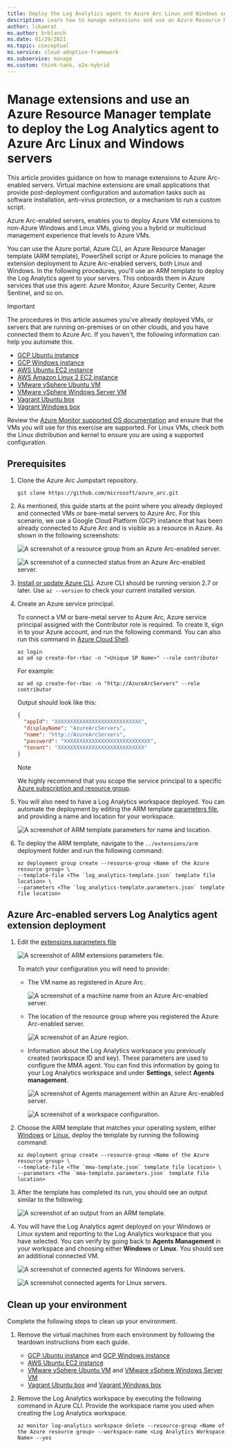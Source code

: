 ```yaml
---
title: Deploy the Log Analytics agent to Azure Arc Linux and Windows servers
description: Learn how to manage extensions and use an Azure Resource Manager template to deploy the Log Analytics agent to Azure Arc Linux and Windows servers.
author: likamrat
ms.author: brblanch
ms.date: 01/29/2021
ms.topic: conceptual
ms.service: cloud-adoption-framework
ms.subservice: manage
ms.custom: think-tank, e2e-hybrid
---
```


# Manage extensions and use an Azure Resource Manager template to deploy the Log Analytics agent to Azure Arc Linux and Windows servers

This article provides guidance on how to manage extensions to Azure Arc-enabled servers. Virtual machine extensions are small applications that provide post-deployment configuration and automation tasks such as software installation, anti-virus protection, or a mechanism to run a custom script.

Azure Arc-enabled servers, enables you to deploy Azure VM extensions to non-Azure Windows and Linux VMs, giving you a hybrid or multicloud management experience that levels to Azure VMs.

You can use the Azure portal, Azure CLI, an Azure Resource Manager template (ARM template), PowerShell script or Azure policies to manage the extension deployment to Azure Arc-enabled servers, both Linux and Windows. In the following procedures, you'll use an ARM template to deploy the Log Analytics agent to your servers. This onboards them in Azure services that use this agent: Azure Monitor, Azure Security Center, Azure Sentinel, and so on.

> [!IMPORTANT]
> The procedures in this article assumes you've already deployed VMs, or servers that are running on-premises or on other clouds, and you have connected them to Azure Arc. If you haven't, the following information can help you automate this.

- [GCP Ubuntu instance](./gcp-terraform-ubuntu.md)
- [GCP Windows instance](./gcp-terraform-windows.md)
- [AWS Ubuntu EC2 instance](./aws-terraform-ubuntu.md)
- [AWS Amazon Linux 2 EC2 instance](./aws-terraform-al2.md)
- [VMware vSphere Ubuntu VM](./vmware-terraform-ubuntu.md)
- [VMware vSphere Windows Server VM](./vmware-terraform-windows.md)
- [Vagrant Ubuntu box](./local-vagrant-ubuntu.md)
- [Vagrant Windows box](./local-vagrant-windows.md)

Review the [Azure Monitor supported OS documentation](/azure/azure-monitor/vm/vminsights-enable-overview#supported-operating-systems) and ensure that the VMs you will use for this exercise are supported. For Linux VMs, check both the Linux distribution and kernel to ensure you are using a supported configuration.

## Prerequisites

1. Clone the Azure Arc Jumpstart repository.

    ```console
    git clone https://github.com/microsoft/azure_arc.git
    ```

2. As mentioned, this guide starts at the point where you already deployed and connected VMs or bare-metal servers to Azure Arc. For this scenario, we use a Google Cloud Platform (GCP) instance that has been already connected to Azure Arc and is visible as a resource in Azure. As shown in the following screenshots:

    ![A screenshot of a resource group from an Azure Arc-enabled server.](./media/arc-vm-extension-mma/mma-resource-group.png)

    ![A screenshot of a connected status from an Azure Arc-enabled server.](./media/arc-vm-extension-mma/mma-connected-status.png)

3. [Install or update Azure CLI](/cli/azure/install-azure-cli). Azure CLI should be running version 2.7 or later. Use `az --version` to check your current installed version.

4. Create an Azure service principal.

    To connect a VM or bare-metal server to Azure Arc, Azure service principal assigned with the Contributor role is required. To create it, sign in to your Azure account, and run the following command. You can also run this command in [Azure Cloud Shell](https://shell.azure.com/).

    ```console
    az login
    az ad sp create-for-rbac -n "<Unique SP Name>" --role contributor
    ```

    For example:

    ```console
    az ad sp create-for-rbac -n "http://AzureArcServers" --role contributor
    ```

    Output should look like this:

    ```json
    {
      "appId": "XXXXXXXXXXXXXXXXXXXXXXXXXXXX",
      "displayName": "AzureArcServers",
      "name": "http://AzureArcServers",
      "password": "XXXXXXXXXXXXXXXXXXXXXXXXXXXX",
      "tenant": "XXXXXXXXXXXXXXXXXXXXXXXXXXXX"
    }
    ```

    > [!NOTE]
    > We highly recommend that you scope the service principal to a specific [Azure subscription and resource group](/cli/azure/ad/sp).

5. You will also need to have a Log Analytics workspace deployed. You can automate the deployment by editing the ARM template [parameters file](https://github.com/microsoft/azure_arc/blob/main/azure_arc_servers_jumpstart/extensions/arm/log_analytics-template.parameters.json), and providing a name and location for your workspace.

    ![A screenshot of ARM template parameters for name and location.](./media/arc-vm-extension-mma/parameters-file-1.png)

6. To deploy the ARM template, navigate to the `../extensions/arm` deployment folder and run the following command:

    ```console
    az deployment group create --resource-group <Name of the Azure resource group> \
    --template-file <The `log_analytics-template.json` template file location> \
    --parameters <The `log_analytics-template.parameters.json` template file location>
    ```

## Azure Arc-enabled servers Log Analytics agent extension deployment

1. Edit the [extensions parameters file](https://github.com/microsoft/azure_arc/blob/main/azure_arc_servers_jumpstart/extensions/arm/mma-template.parameters.json)

    ![A screenshot of ARM extensions parameters file.](./media/arc-vm-extension-mma/parameters-file-2.png)

    To match your configuration you will need to provide:

    - The VM name as registered in Azure Arc.

      ![A screenshot of a machine name from an Azure Arc-enabled server.](./media/arc-vm-extension-mma/mma-machine-name.png)

    - The location of the resource group where you registered the Azure Arc-enabled server.

      ![A screenshot of an Azure region.](./media/arc-vm-extension-mma/mma-azure-region.png)

    - Information about the Log Analytics workspace you previously created (workspace ID and key). These parameters are used to configure the MMA agent. You can find this information by going to your Log Analytics workspace and under **Settings**, select **Agents management**.

      ![A screenshot of **Agents management** within an Azure Arc-enabled server.](./media/arc-vm-extension-mma/agents-management.png)

      ![A screenshot of a workspace configuration.](./media/arc-vm-extension-mma/mma-workspace-config.png)

2. Choose the ARM template that matches your operating system, either [Windows](https://github.com/microsoft/azure_arc/blob/main/azure_arc_servers_jumpstart/extensions/arm/mma-template-windows.json) or [Linux](https://github.com/microsoft/azure_arc/blob/main/azure_arc_servers_jumpstart/extensions/arm/mma-template-linux.json), deploy the template by running the following command:

    ```console
    az deployment group create --resource-group <Name of the Azure resource group> \
    --template-file <The `mma-template.json` template file location> \
    --parameters <The `mma-template.parameters.json` template file location>
    ```

3. After the template has completed its run, you should see an output similar to the following:

    ![A screenshot of an output from an ARM template.](./media/arc-vm-extension-mma/mma-output.png)

4. You will have the Log Analytics agent deployed on your Windows or Linux system and reporting to the Log Analytics workspace that you have selected. You can verify by going back to **Agents Management** in your workspace and choosing either **Windows** or **Linux**. You should see an additional connected VM.

    ![A screenshot of connected agents for Windows servers.](./media/arc-vm-extension-mma/windows-agents.png)

    ![A screenshot connected agents for Linux servers.](./media/arc-vm-extension-mma/linux-agents.png)

## Clean up your environment

Complete the following steps to clean up your environment.

1. Remove the virtual machines from each environment by following the teardown instructions from each guide.

    - [GCP Ubuntu instance](./gcp-terraform-ubuntu.md) and [GCP Windows instance](./gcp-terraform-windows.md)
    - [AWS Ubuntu EC2 instance](./aws-terraform-ubuntu.md)
    - [VMware vSphere Ubuntu VM](./vmware-terraform-ubuntu.md) and [VMware vSphere Windows Server VM](./vmware-terraform-windows.md)
    - [Vagrant Ubuntu box](./local-vagrant-ubuntu.md) and [Vagrant Windows box](./local-vagrant-windows.md)

2. Remove the Log Analytics workspace by executing the following command in Azure CLI. Provide the workspace name you used when creating the Log Analytics workspace.

    ```console
    az monitor log-analytics workspace delete --resource-group <Name of the Azure resource group> --workspace-name <Log Analytics Workspace Name> --yes
    ```
